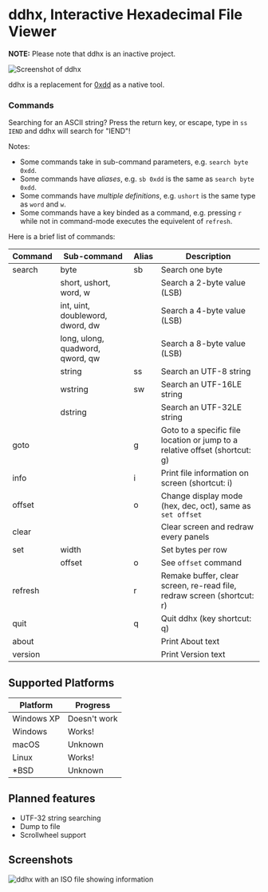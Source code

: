 # ddhx, Interactive Hexadecimal File Viewer

**NOTE:** Please note that ddhx is an inactive project.

![Screenshot of ddhx](https://dd86k.github.io/imgs/ddhx3.png)

ddhx is a replacement for [0xdd](https://github.com/dd86k/0xdd) as a native tool.

### Commands

Searching for an ASCII string? Press the return key, or escape, type in `ss IEND` and ddhx will search for "IEND"!

Notes:
- Some commands take in sub-command parameters, e.g. `search byte 0xdd`.
- Some commands have _aliases_, e.g. `sb 0xdd` is the same as `search byte 0xdd`.
- Some commands have _multiple definitions_, e.g. `ushort` is the same type as `word` and `w`.
- Some commands have a key binded as a command, e.g. pressing `r` while not in command-mode executes the equivelent of `refresh`.

Here is a brief list of commands:

| Command | Sub-command | Alias | Description |
|---|---|---|---|
| search | byte | sb | Search one byte |
| | short, ushort, word, w | | Search a 2-byte value (LSB) |
| | int, uint, doubleword, dword, dw | | Search a 4-byte value (LSB) |
| | long, ulong, quadword, qword, qw | | Search a 8-byte value (LSB) |
| | string | ss | Search an UTF-8 string |
| | wstring | sw | Search an UTF-16LE string |
| | dstring | | Search an UTF-32LE string |
| goto | | g | Goto to a specific file location or jump to a relative offset (shortcut: g) |
| info | | i | Print file information on screen (shortcut: i) |
| offset | | o | Change display mode (hex, dec, oct), same as `set offset` |
| clear | | | Clear screen and redraw every panels |
| set | width | | Set bytes per row |
| | offset | o | See `offset` command |
| refresh | | r | Remake buffer, clear screen, re-read file, redraw screen (shortcut: r) |
| quit | | q | Quit ddhx (key shortcut: q) |
| about | | | Print About text |
| version | | | Print Version text |

## Supported Platforms

| Platform | Progress |
|---|---|
| Windows XP | Doesn't work |
| Windows | Works! |
| macOS | Unknown |
| Linux | Works! |
| *BSD | Unknown |

## Planned features

- UTF-32 string searching
- Dump to file
- Scrollwheel support

## Screenshots

![ddhx with an ISO file showing information](https://dd86k.github.io/imgs/ddhx3-2.png)